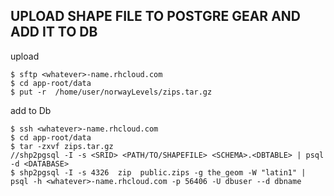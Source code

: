 ## UPLOAD SHAPE FILE TO POSTGRE GEAR AND ADD IT TO DB

upload

```
$ sftp <whatever>-name.rhcloud.com
$ cd app-root/data
$ put -r  /home/user/norwayLevels/zips.tar.gz

```
add to Db

```
$ ssh <whatever>-name.rhcloud.com
$ cd app-root/data
$ tar -zxvf zips.tar.gz
//shp2pgsql -I -s <SRID> <PATH/TO/SHAPEFILE> <SCHEMA>.<DBTABLE> | psql -d <DATABASE>
$ shp2pgsql -I -s 4326  zip  public.zips -g the_geom -W "latin1" | psql -h <whatever>-name.rhcloud.com -p 56406 -U dbuser --d dbname
```
